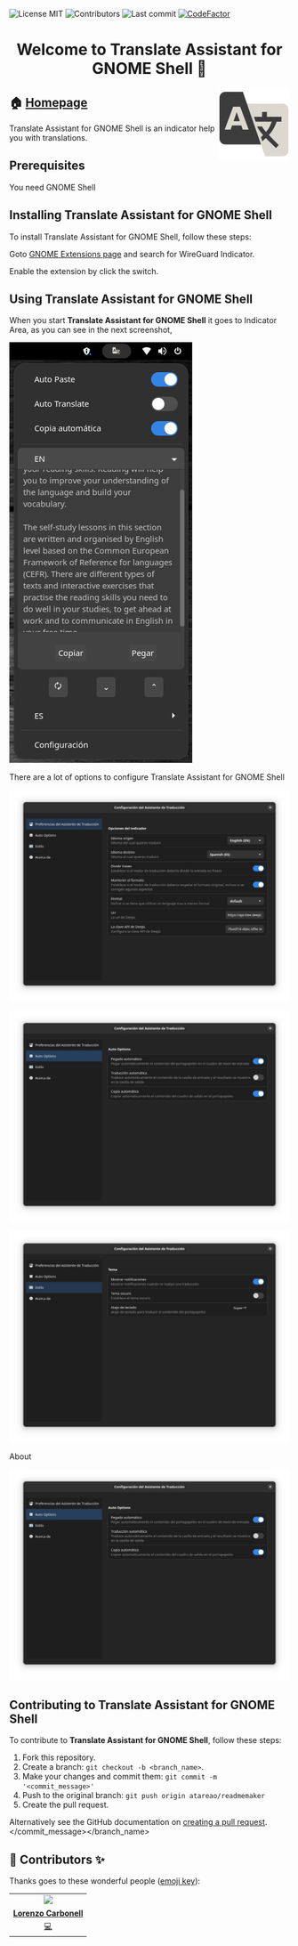 
<!-- start project-info -->
<!--
project_title: Translate assistant
github_project: https://github.com/atareao/translate-assistant
license: MIT
icon: /datos/Sync/Programacion/gnome-shell/translate-assistant@atareao.es/icons/translate-assistant-icon.svg
homepage: https://www.atareao.es/aplicacion/translate-assistant
license-badge: True
contributors-badge: True
lastcommit-badge: True
codefactor-badge: True
--->

<!-- end project-info -->

<!-- start badges -->

![License MIT](https://img.shields.io/badge/license-MIT-green)
![Contributors](https://img.shields.io/github/contributors-anon/atareao/translate-assistant)
![Last commit](https://img.shields.io/github/last-commit/atareao/translate-assistant)
[![CodeFactor](https://www.codefactor.io/repository/github/atareao/translate-assistant/badge/master)](https://www.codefactor.io/repository/github/atareao/translate-assistant/overview/master)
<!-- end badges -->

<!-- start description -->
<h1 align="center">Welcome to <span id="project_title">Translate Assistant for GNOME Shell</span> 👋</h1>
<p>
<a href="https://www.atareao.es/aplicacion/translate-assistant" id="homepage" rel="nofollow">
<img align="right" height="128" id="icon" src="icons/translate-assistant-icon.svg" width="128"/>
</a>
</p>
<h2>🏠 <a href="https://www.atareao.es/aplicacion/translate-assistant" id="homepage">Homepage</a></h2>
<p><span id="project_title">Translate Assistant for GNOME Shell</span> is an indicator help you with translations.</p>

<!-- end description -->

<!-- start prerequisites -->
## Prerequisites

You need GNOME Shell
<!-- end prerequisites -->

<!-- start installing -->
## Installing <span id="project_title">Translate Assistant for GNOME Shell</span>

To install <span id="project_title">Translate Assistant for GNOME Shell</span>, follow these steps:

Goto [GNOME Extensions page](https://extensions.gnome.org/) and search for WireGuard Indicator.

Enable the extension by click the switch.

<!-- end installing -->

<!-- start using -->
## Using <span id="project_title">Translate Assistant for GNOME Shell</span>

When you start **<span id="project_title">Translate Assistant for GNOME Shell</span>** it goes to Indicator Area, as you can see in the next screenshot,

![Translate Assistant for GNOME Shell](./screenshots/screenshot-1.png)

There are a lot of options to configure <span id="project_title">Translate Assistant for GNOME Shell</span>

![Translate Assistant for GNOME Shell](./screenshots/screenshot-2.png)

![Translate Assistant for GNOME Shell](./screenshots/screenshot-3.png)

![Translate Assistant for GNOME Shell](./screenshots/screenshot-4.png)

About

![Translate Assistant for GNOME Shell](./screenshots/screenshot-3.png)
<!-- end using -->

<!-- start contributing -->
## Contributing to <span id="project_title">Translate Assistant for GNOME Shell</span>

To contribute to **<span id="project_title">Translate Assistant for GNOME Shell</span>**, follow these steps:

1. Fork this repository.
2. Create a branch: `git checkout -b <branch_name>`.
3. Make your changes and commit them: `git commit -m '<commit_message>'`
4. Push to the original branch: `git push origin atareao/readmemaker`
5. Create the pull request.

Alternatively see the GitHub documentation on [creating a pull request](https://help.github.com/en/github/collaborating-with-issues-and-pull-requests/creating-a-pull-request).
</commit_message></branch_name>

<!-- end contributing -->

<!-- start contributors -->
## 👤 Contributors ✨

Thanks goes to these wonderful people ([emoji key](https://allcontributors.org/docs/en/emoji-key)):



<!-- end contributors -->

<!-- start table-contributors -->

<table id="contributors">
	<tr id="info_avatar">
		<td id="atareao" align="center">
			<a href="https://github.com/atareao">
				<img src="https://avatars3.githubusercontent.com/u/298055?v=4" width="100px"/>
			</a>
		</td>
	</tr>
	<tr id="info_name">
		<td id="atareao" align="center">
			<a href="https://github.com/atareao">
				<strong>Lorenzo Carbonell</strong>
			</a>
		</td>
	</tr>
	<tr id="info_commit">
		<td id="atareao" align="center">
			<a href="/commits?author=atareao">
				<span id="role">💻</span>
			</a>
		</td>
	</tr>
</table>
<!-- end table-contributors -->
